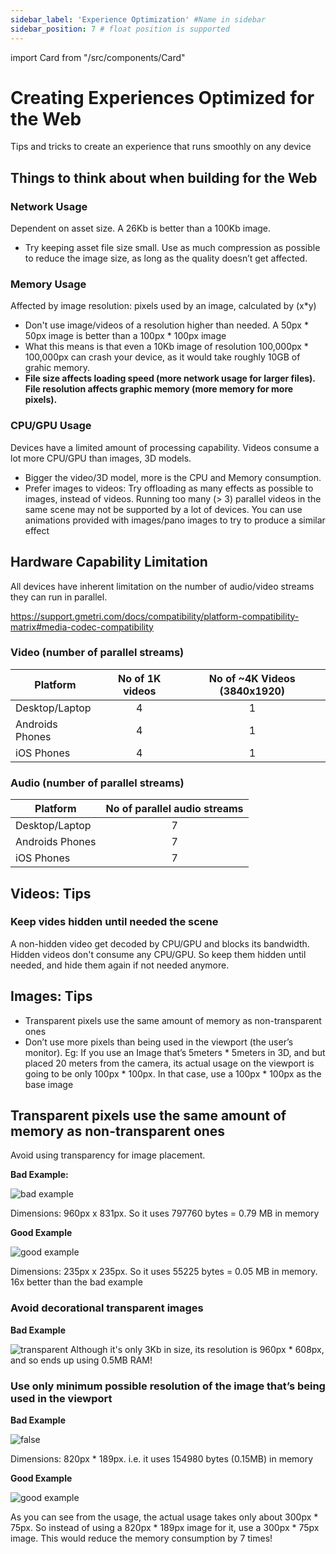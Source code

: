 ```yaml
---
sidebar_label: 'Experience Optimization' #Name in sidebar
sidebar_position: 7 # float position is supported
---
```

import Card from "/src/components/Card"

# Creating Experiences Optimized for the Web

Tips and tricks to create an experience that runs smoothly on any device

## Things to think about when building for the Web

### Network Usage

Dependent on asset size. A 26Kb is better than a 100Kb image.
- Try keeping asset file size small. Use as much compression as possible to reduce the image size, as long as the quality doesn’t get affected.

### Memory Usage

Affected by image resolution: pixels used by an image, calculated by  (x*y)

- Don't use image/videos of a resolution higher than needed. A 50px * 50px image is better than a 100px * 100px image
- What this means is that even a 10Kb image of resolution 100,000px * 100,000px can crash your device, as it would take roughly 10GB of grahic memory. 
- **File size affects loading speed (more network usage for larger files). File resolution affects graphic memory (more memory for more pixels).**
  
### CPU/GPU Usage

  Devices have a limited amount of processing capability. Videos consume a lot more CPU/GPU than images, 3D models. 

  - Bigger the video/3D model, more is the CPU and Memory consumption.
  - Prefer images to videos: Try offloading as many effects as possible to images, instead of videos. Running too many (> 3) parallel videos in the same scene may not be supported by a lot of devices. You can use animations provided with images/pano images to try to produce a similar effect

## Hardware Capability Limitation

All devices have inherent limitation on the number of audio/video streams they can run in parallel.

https://support.gmetri.com/docs/compatibility/platform-compatibility-matrix#media-codec-compatibility


### Video (number of parallel streams)

|Platform                 | No of 1K videos      | No of ~4K Videos (3840x1920) |
|---------                | :-----:              | :-----:                      |
| Desktop/Laptop          | 4                    | 1                            |
| Androids Phones         | 4                    | 1                            |
| iOS Phones              | 4                    | 1                            |

### Audio (number of parallel streams)

|Platform                 | No of parallel audio streams |
|---------                | :-----:              | 
| Desktop/Laptop          | 7                    | 
| Androids Phones         | 7                    |                  
| iOS Phones              | 7                    |  


## Videos: Tips

### Keep vides hidden until needed the scene

A non-hidden video get decoded by CPU/GPU and blocks its bandwidth. Hidden videos don't consume any CPU/GPU. So keep them hidden until needed, and hide them again if not needed anymore.

## Images: Tips

- Transparent pixels use the same amount of memory as non-transparent ones
- Don’t use more pixels than being used in the viewport (the user’s monitor). 
Eg: If you use an Image that’s 5meters * 5meters in 3D, and but placed 20 meters from the camera, its actual usage on the viewport is going to be only 100px * 100px. In that case, use a 100px * 100px as the base image

## Transparent pixels use the same amount of memory as non-transparent ones

Avoid using transparency for image placement.

**Bad Example:**

![bad example](https://s.vrgmetri.com/image/bo_10/gb-web/portal-docs/assets/img/screenshots/01_C__R.png)

Dimensions: 960px x 831px. So it uses 797760 bytes = 0.79 MB in memory

**Good Example**

![good example](https://s.vrgmetri.com/gb-web/portal-docs/assets/img/screenshots/01_C__R1.png)

Dimensions: 235px x 235px. So it uses 55225 bytes = 0.05 MB in memory. 16x better than the bad example

### Avoid decorational transparent images

**Bad Example**

![transparent](https://s.vrgmetri.com/image/w_965,h_742,q_90/gb-web/portal-docs/assets/img/screenshots/decorationaltranparent%20.png)
Although it's only 3Kb in size, its resolution is 960px * 608px, and so ends up using 0.5MB RAM!

### Use only minimum possible resolution of the image that’s being used in the viewport

**Bad Example**

![false](https://s.vrgmetri.com/image/w_820,h_189,q_90/gb-web/portal-docs/assets/img/screenshots/45_26_False1b.png)

Dimensions: 820px * 189px. i.e. it uses 154980 bytes (0.15MB) in memory

**Good Example**

![good example](https://s.vrgmetri.com/image/w_1600,h_1000,q_90/gb-web/portal-docs/assets/img/screenshots/decoration%20goodexample.jpg)

As you can see from the usage, the actual usage takes only about 300px * 75px. So instead of using a 820px * 189px image for it, use a 300px * 75px image. This would reduce the memory consumption by 7 times!
